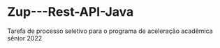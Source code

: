 # Zup---Rest-API-Java
Tarefa de processo seletivo para o programa de aceleração acadêmica sênior 2022

